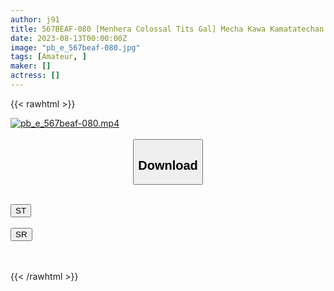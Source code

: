 ```yaml
---
author: j91
title: 567BEAF-080 [Menhera Colossal Tits Gal] Mecha Kawa Kamatatechan Gal Bitch 22 Chai ♪ Matching Do S Man’s Compliant Ww⻤ Egg Piston Gangi Mari Pies Teaching! ! [Majikichi Immediate Saddle]
date: 2023-08-13T00:00:00Z
image: "pb_e_567beaf-080.jpg"
tags: [Amateur, ]
maker: []
actress: []
---
```



{{< rawhtml >}}

<div class="video" data-videoid="0e9Qw6ZZz3ib4r9">
    <a href="javascript:;">
        <img src="https://my.j91.asia/posts/pb_e_567beaf-080/pb_e_567beaf-080.jpg" width="WIDTH" height="HEIGHT" alt="pb_e_567beaf-080.mp4" loading="lazy">
    </a>
</div>

<script type="text/javascript" src="https://j91.asia/asset/on-demand-st.js"></script>

<br>
  <link rel="stylesheet" href="https://j91.asia/asset/bs5.css">
  
  <center>
  <button class="btn btn-primary" type="button" data-bs-toggle="collapse" data-bs-target=".multi-collapse" aria-expanded="false" aria-controls="multiCollapseExample1 multiCollapseExample2"><h2>Download</h2></button></center>
</p>
<div class="row">
  <div class="col">
    <div class="collapse multi-collapse" id="multiCollapseExample1">
      <div class="card card-body">
	      	      <br>
<div class="buttons">  
<a href="https://streamtape.to/v/0e9Qw6ZZz3ib4r9"><button class="btn-hover color-3"><i class="fa fa-download"></i> ST</button></a></div>
    </div>
  </div>
</div>
  <div class="col">
    <div class="collapse multi-collapse" id="multiCollapseExample2">
      <div class="card card-body">
	      <br>
<div class="buttons">
    <a href="https://streamruby.com/hgf6injmsa9x"><button class="btn-hover color-9"><i class="fa fa-download"></i> SR</button></a></div>
<br><br>
      </div>
    </div>
  </div>
</div>

{{< /rawhtml >}}